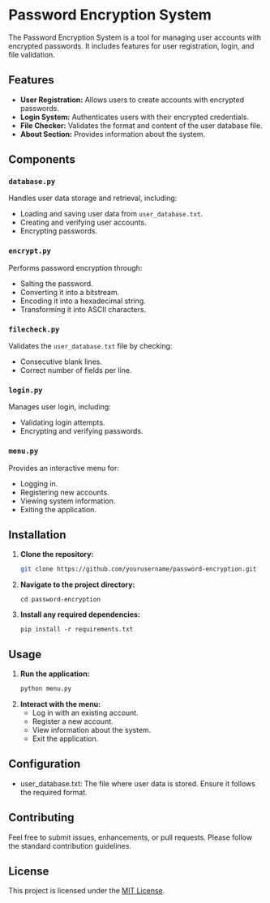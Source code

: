 # Password Encryption System


The Password Encryption System is a tool for managing user accounts with encrypted passwords. It includes features for user registration, login, and file validation.

## Features

- **User Registration:** Allows users to create accounts with encrypted passwords.
- **Login System:** Authenticates users with their encrypted credentials.
- **File Checker:** Validates the format and content of the user database file.
- **About Section:** Provides information about the system.

## Components

### `database.py`

Handles user data storage and retrieval, including:
- Loading and saving user data from `user_database.txt`.
- Creating and verifying user accounts.
- Encrypting passwords.

### `encrypt.py`

Performs password encryption through:
- Salting the password.
- Converting it into a bitstream.
- Encoding it into a hexadecimal string.
- Transforming it into ASCII characters.

### `filecheck.py`

Validates the `user_database.txt` file by checking:
- Consecutive blank lines.
- Correct number of fields per line.

### `login.py`

Manages user login, including:
- Validating login attempts.
- Encrypting and verifying passwords.

### `menu.py`

Provides an interactive menu for:
- Logging in.
- Registering new accounts.
- Viewing system information.
- Exiting the application.

## Installation

1. **Clone the repository:**
   ```sh
   git clone https://github.com/yourusername/password-encryption.git

2. **Navigate to the project directory:**
    ```
    cd password-encryption 
    ```

3. **Install any required dependencies:**
    ```
    pip install -r requirements.txt
    ```

## Usage

1. **Run the application:**
    ```sh
    python menu.py
    ```
2. **Interact with the menu:**
   - Log in with an existing account.
   - Register a new account.
   - View information about the system.
   - Exit the application.

## Configuration
- user_database.txt: The file where user data is stored. Ensure it follows the required format.

## Contributing
Feel free to submit issues, enhancements, or pull requests. Please follow the standard contribution guidelines.

## License
This project is licensed under the [MIT License](LICENSE.md).